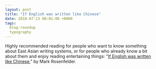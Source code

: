 ```yaml
---
layout: post
title: "If English was written like Chinese"
date: 2018-07-13 00:01:00 +0000
tags:
  blog-roundup
  typography
---
```


Highly recommended reading for people who want to know something about
East Asian writing systems, or for people who already know a bit about
them and enjoy reading entertaining things:
"[If English was written like Chinese](https://www.zompist.com/yingzi/yingzi.htm),"
by Mark Rosenfelder.
